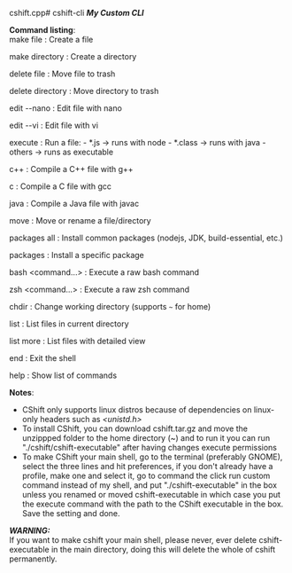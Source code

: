 cshift.cpp# cshift-cli
***My Custom CLI***  

**Command listing**:  
make file <filename>
:   Create a file

make directory <dirname>
:   Create a directory

delete file <filename>
:   Move file to trash

delete directory <dirname>
:   Move directory to trash

edit --nano <filename>
:   Edit file with nano

edit --vi <filename>
:   Edit file with vi

execute <filename>
:   Run a file:
    - *.js → runs with node
    - *.class → runs with java
    - others → runs as executable

c++ <filename>
:   Compile a C++ file with g++

c <filename>
:   Compile a C file with gcc

java <filename>
:   Compile a Java file with javac

move <source> <destination>
:   Move or rename a file/directory

packages all
:   Install common packages (nodejs, JDK, build-essential, etc.)

packages <package>
:   Install a specific package

bash <command...>
:   Execute a raw bash command

zsh <command...>
:   Execute a raw zsh command

chdir <path>
:   Change working directory (supports `~` for home)

list
:   List files in current directory

list more
:   List files with detailed view

end
:   Exit the shell
    
help
:  Show list of commands



**Notes**:  
- CShift only supports linux distros because of dependencies on linux-only headers such as *<unistd.h>*  
- To install CShift, you can download cshift.tar.gz and move the unzippped folder to the home directory (~) and to run it you can run "./cshift/cshift-executable" after having changes execute permissions  
- To make CShift your main shell, go to the terminal (preferably GNOME), select the three lines and hit preferences, if you don't already have a profile, make one and select it, go to command the click run custom command instead of my shell, and put "./cshift-executable" in the box unless you renamed or moved cshift-executable in which case you put the execute command with the path to the CShift executable in the box. Save the setting and done.  

***WARNING:***  
    If you want to make cshift your main shell, please never, ever delete cshift-executable in the main directory, doing this will delete the whole of cshift permanently.
